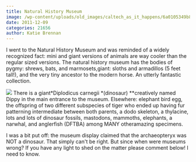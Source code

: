 ```yaml
---
title: Natural History Museum
image: /wp-content/uploads/old_images/caltech_as_it_happens/6a0105349b8251970b015437f51489970c.jpg
date: 2011-12-09
categories: 21656
author: Katie Brennan
---
```


I went to the Natural History Museum and was reminded of a widely recognized fact: mini and giant versions of animals are way cooler than the regular sized versions. The natural history museum has the bodies of pygmy: shrews, bats, and marmosets,giant: sloths and armadillos (5 feet tall!), and the very tiny ancestor to the modern horse. An utterly fantastic collection.


![](/old_images/caltech_as_it_happens/6a0105349b8251970b0162fd76c8b1970d.jpg)
There is a giant*﻿Diplodicus carnegii *(dinosaur) *﻿﻿﻿﻿*creatively named Dippy in the main entrance to the museum. Elsewhere: elephant bird egg, the offspring of two different subspecies of tiger who ended up having fur patterning intermediate between both parents, a dodo skeleton, a thylacine, lots and lots of dinosaur fossils, mastodons, mammoths, elephants, a narwhal, and anglerfish (DFTBA) among MANY otheramazing specimens.

I was a bit put off: the museum display claimed that the archaeopteryx was NOT a dinosaur. That simply can't be right. But since when were museums wrong? If you have any light to shed on the matter please comment below! I need to know.

